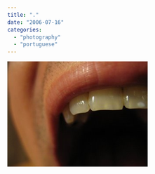 ```yaml
---
title: "."
date: "2006-07-16"
categories: 
  - "photography"
  - "portuguese"
---
```


[![](images/Diversos%20163.jpg)](http://photos1.blogger.com/blogger/7083/408/640/Diversos%20163.jpg)
